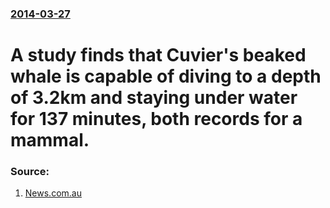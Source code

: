 ### [2014-03-27](/news/2014/03/27/index.md)

# A study finds that Cuvier's beaked whale is capable of diving to a depth of 3.2km and staying under water for 137 minutes, both records for a mammal. 




### Source:

1. [News.com.au](http://www.news.com.au/world/breaking-news/whale-sets-new-mammal-depth-record/story-e6frfkui-1226867101141)
